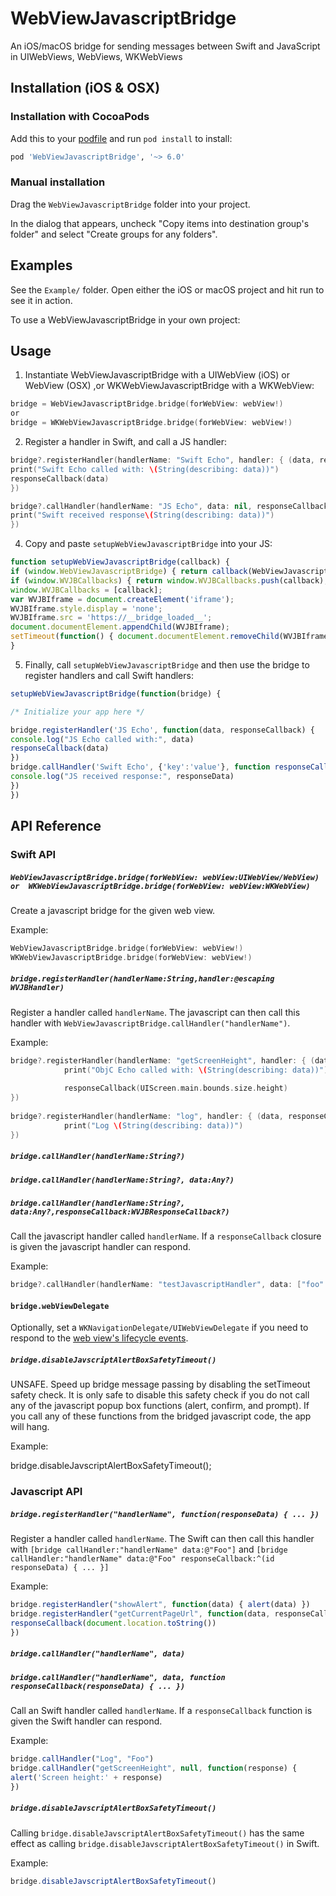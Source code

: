# WebViewJavascriptBridge
An iOS/macOS bridge for sending messages between Swift and JavaScript in UIWebViews, WebViews, WKWebViews


Installation (iOS & OSX)
------------------------

### Installation with CocoaPods
Add this to your [podfile](https://guides.cocoapods.org/using/getting-started.html) and run `pod install` to install:

```ruby
pod 'WebViewJavascriptBridge', '~> 6.0'
```
### Manual installation

Drag the `WebViewJavascriptBridge` folder into your project.

In the dialog that appears, uncheck "Copy items into destination group's folder" and select "Create groups for any folders".

Examples
--------

See the `Example/` folder. Open either the iOS or macOS project and hit run to see it in action.

To use a WebViewJavascriptBridge in your own project:

Usage
-----

1) Instantiate WebViewJavascriptBridge with a UIWebView (iOS) or WebView (OSX)  ,or WKWebViewJavascriptBridge with      a WKWebView:

```Swift
bridge = WebViewJavascriptBridge.bridge(forWebView: webView!) 
or
bridge = WKWebViewJavascriptBridge.bridge(forWebView: webView!) 

```

2) Register a handler in Swift, and call a JS handler:

```Swift
bridge?.registerHandler(handlerName: "Swift Echo", handler: { (data, responseCallback) in
print("Swift Echo called with: \(String(describing: data))")
responseCallback(data)
})

bridge?.callHandler(handlerName: "JS Echo", data: nil, responseCallback: { (data) in
print("Swift received response\(String(describing: data))")
})
```

4) Copy and paste `setupWebViewJavascriptBridge` into your JS:

```javascript
function setupWebViewJavascriptBridge(callback) {
if (window.WebViewJavascriptBridge) { return callback(WebViewJavascriptBridge); }
if (window.WVJBCallbacks) { return window.WVJBCallbacks.push(callback); }
window.WVJBCallbacks = [callback];
var WVJBIframe = document.createElement('iframe');
WVJBIframe.style.display = 'none';
WVJBIframe.src = 'https://__bridge_loaded__';
document.documentElement.appendChild(WVJBIframe);
setTimeout(function() { document.documentElement.removeChild(WVJBIframe) }, 0)
}
```

5) Finally, call `setupWebViewJavascriptBridge` and then use the bridge to register handlers and call Swift handlers:

```javascript
setupWebViewJavascriptBridge(function(bridge) {

/* Initialize your app here */

bridge.registerHandler('JS Echo', function(data, responseCallback) {
console.log("JS Echo called with:", data)
responseCallback(data)
})
bridge.callHandler('Swift Echo', {'key':'value'}, function responseCallback(responseData) {
console.log("JS received response:", responseData)
})
})
```

API Reference
-------------

### Swift API

##### `WebViewJavascriptBridge.bridge(forWebView: webView:UIWebView/WebView) or  WKWebViewJavascriptBridge.bridge(forWebView: webView:WKWebView) `

Create a javascript bridge for the given web view.

Example:

```swift   
WebViewJavascriptBridge.bridge(forWebView: webView!) 
WKWebViewJavascriptBridge.bridge(forWebView: webView!) 
```

##### `bridge.registerHandler(handlerName:String,handler:@escaping WVJBHandler)`

Register a handler called `handlerName`. The javascript can then call this handler with `WebViewJavascriptBridge.callHandler("handlerName")`.

Example:

```Swift
bridge?.registerHandler(handlerName: "getScreenHeight", handler: { (data, responseCallback) in
            print("ObjC Echo called with: \(String(describing: data))")
            
            responseCallback(UIScreen.main.bounds.size.height)
})
 
bridge?.registerHandler(handlerName: "log", handler: { (data, responseCallback) in
            print("Log \(String(describing: data))")
})

```

##### `bridge.callHandler(handlerName:String?)`
##### `bridge.callHandler(handlerName:String?, data:Any?)`
##### `bridge.callHandler(handlerName:String?, data:Any?,responseCallback:WVJBResponseCallback?)`


Call the javascript handler called `handlerName`. If a `responseCallback` closure is given the javascript handler can respond.

Example:

```Swift
bridge?.callHandler(handlerName: "testJavascriptHandler", data: ["foo":"before ready"])

```

#### `bridge.webViewDelegate`

Optionally, set a `WKNavigationDelegate/UIWebViewDelegate` if you need to respond to the [web view's lifecycle events](https://developer.apple.com/reference/uikit/uiwebviewdelegate).

##### `bridge.disableJavscriptAlertBoxSafetyTimeout()`

UNSAFE. Speed up bridge message passing by disabling the setTimeout safety check. It is only safe to disable this safety check if you do not call any of the javascript popup box functions (alert, confirm, and prompt). If you call any of these functions from the bridged javascript code, the app will hang.

Example:

bridge.disableJavscriptAlertBoxSafetyTimeout();



### Javascript API

##### `bridge.registerHandler("handlerName", function(responseData) { ... })`

Register a handler called `handlerName`. The Swift can then call this handler with `[bridge callHandler:"handlerName" data:@"Foo"]` and `[bridge callHandler:"handlerName" data:@"Foo" responseCallback:^(id responseData) { ... }]`

Example:

```javascript
bridge.registerHandler("showAlert", function(data) { alert(data) })
bridge.registerHandler("getCurrentPageUrl", function(data, responseCallback) {
responseCallback(document.location.toString())
})
```


##### `bridge.callHandler("handlerName", data)`
##### `bridge.callHandler("handlerName", data, function responseCallback(responseData) { ... })`

Call an Swift handler called `handlerName`. If a `responseCallback` function is given the Swift handler can respond.

Example:

```javascript
bridge.callHandler("Log", "Foo")
bridge.callHandler("getScreenHeight", null, function(response) {
alert('Screen height:' + response)
})
```


##### `bridge.disableJavscriptAlertBoxSafetyTimeout()`

Calling `bridge.disableJavscriptAlertBoxSafetyTimeout()` has the same effect as calling `bridge.disableJavscriptAlertBoxSafetyTimeout()` in Swift.

Example:

```javascript
bridge.disableJavscriptAlertBoxSafetyTimeout()
```

